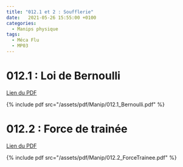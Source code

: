 ```yaml
---
title: "012.1 et 2 : Soufflerie"
date:   2021-05-26 15:55:00 +0100
categories:
  - Manips physique
tags:
  - Méca Flu
  - MP03
---
```


# 012.1 : Loi de Bernoulli

[Lien du PDF](/assets/pdf/Manip/012.1_Bernoulli.pdf)

{% include pdf src="/assets/pdf/Manip/012.1_Bernoulli.pdf" %}

# 012.2 : Force de trainée
[Lien du PDF](/assets/pdf/Manip/012.2_ForceTrainee.pdf)

{% include pdf src="/assets/pdf/Manip/012.2_ForceTrainee.pdf" %}
